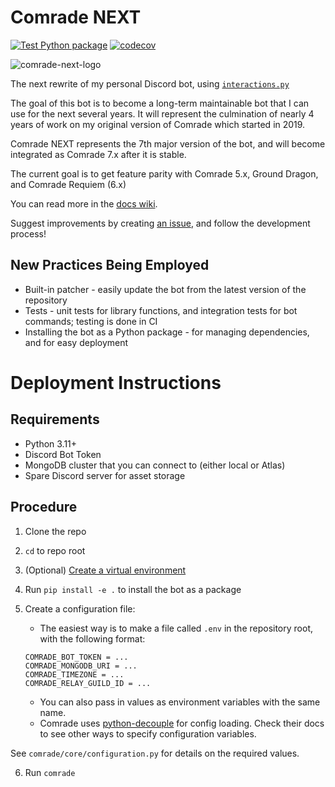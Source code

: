 # Comrade NEXT

[![Test Python package](https://github.com/itchono/comrade-next/actions/workflows/ci-pytest.yml/badge.svg)](https://github.com/itchono/comrade-next/actions/workflows/ci-pytest.yml)
[![codecov](https://codecov.io/gh/itchono/comrade-next/branch/main/graph/badge.svg?token=3DW5YRS91J)](https://codecov.io/gh/itchono/comrade-next)

![comrade-next-logo](https://user-images.githubusercontent.com/54449457/239707605-5ffae413-a8e7-4f3d-84b9-6100f053b61b.png)

The next rewrite of my personal Discord bot, using [`interactions.py`](https://github.com/interactions-py/interactions.py)

The goal of this bot is to become a long-term maintainable bot that I can use for the next several years. It will represent the culmination of nearly 4 years of work on my original version of Comrade which started in 2019.

Comrade NEXT represents the 7th major version of the bot, and will become integrated as Comrade 7.x after it is stable.

The current goal is to get feature parity with Comrade 5.x, Ground Dragon, and Comrade Requiem (6.x)

You can read more in the [docs wiki](https://github.com/itchono/comrade-next/wiki).

Suggest improvements by creating [an issue](https://github.com/itchono/comrade-next/issues), and follow the development process!

## New Practices Being Employed

* Built-in patcher - easily update the bot from the latest version of the repository
* Tests - unit tests for library functions, and integration tests for bot commands; testing is done in CI
* Installing the bot as a Python package - for managing dependencies, and for easy deployment

# Deployment Instructions

## Requirements

* Python 3.11+
* Discord Bot Token
* MongoDB cluster that you can connect to (either local or Atlas)
* Spare Discord server for asset storage

## Procedure

1. Clone the repo
2. `cd` to repo root
3. (Optional) [Create a virtual environment](https://packaging.python.org/en/latest/guides/installing-using-pip-and-virtual-environments/#creating-a-virtual-environment)
4. Run `pip install -e .` to install the bot as a package
5. Create a configuration file:
     * The easiest way is to make a file called `.env` in the repository root, with the following format:

    ```
    COMRADE_BOT_TOKEN = ...
    COMRADE_MONGODB_URI = ...
    COMRADE_TIMEZONE = ...
    COMRADE_RELAY_GUILD_ID = ...
    ```

    * You can also pass in values as environment variables with the same name.
    * Comrade uses [python-decouple](https://pypi.org/project/python-decouple/) for config loading. Check their docs to see other ways to specify configuration variables.

See `comrade/core/configuration.py` for details on the required values.

6. Run `comrade`

